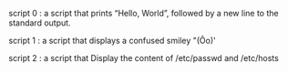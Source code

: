 script 0 : a script that prints “Hello, World”, followed by a new line to the standard output.

script 1 : a script that displays a confused smiley "(Ôo)'

script 2 : a script that Display the content of /etc/passwd and /etc/hosts


